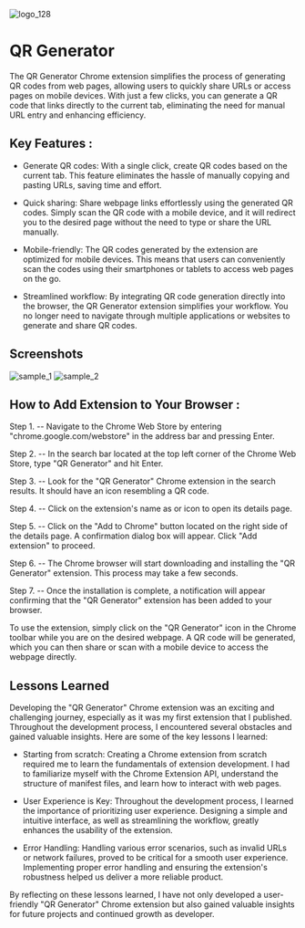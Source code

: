 
![logo_128](https://github.com/RaghavRD/QR-Code-Generator/assets/108291726/7969458c-def7-4142-8cde-c486f4e2384a)


# QR Generator

The QR Generator Chrome extension simplifies the process of generating QR codes from web pages, allowing users to quickly share URLs or access pages on mobile devices. With just a few clicks, you can generate a QR code that links directly to the current tab, eliminating the need for manual URL entry and enhancing efficiency.


## Key Features :

- Generate QR codes: With a single click, create QR codes based on the current tab. This feature eliminates the hassle of manually copying and pasting URLs, saving time and effort.

- Quick sharing: Share webpage links effortlessly using the generated QR codes. Simply scan the QR code with a mobile device, and it will redirect you to the desired page without the need to type or share the URL manually.

- Mobile-friendly: The QR codes generated by the extension are optimized for mobile devices. This means that users can conveniently scan the codes using their smartphones or tablets to access web pages on the go.

- Streamlined workflow: By integrating QR code generation directly into the browser, the QR Generator extension simplifies your workflow. You no longer need to navigate through multiple applications or websites to generate and share QR codes.

## Screenshots
![sample_1](https://github.com/RaghavRD/QR-Code-Generator/assets/108291726/d5deadd5-d01b-4d1d-ab8b-32d1c9c1ff5e)
![sample_2](https://github.com/RaghavRD/QR-Code-Generator/assets/108291726/fc78b1c0-e7ed-4cec-ae2e-231152bca89c)


## How to Add Extension to Your Browser :

Step 1.
-- Navigate to the Chrome Web Store by entering "chrome.google.com/webstore" in the address bar and pressing Enter.

Step 2.
-- In the search bar located at the top left corner of the Chrome Web Store, type "QR Generator" and hit Enter.

Step 3.
-- Look for the "QR Generator" Chrome extension in the search results. It should have an icon resembling a QR code.

Step 4.
-- Click on the extension's name as or icon to open its details page.

Step 5.
-- Click on the "Add to Chrome" button located on the right side of the details page. A confirmation dialog box will appear. Click "Add extension" to proceed.

Step 6.
-- The Chrome browser will start downloading and installing the "QR Generator" extension. This process may take a few seconds.

Step 7.
-- Once the installation is complete, a notification will appear confirming that the "QR Generator" extension has been added to your browser.

To use the extension, simply click on the "QR Generator" icon in the Chrome toolbar while you are on the desired webpage. A QR code will be generated, which you can then share or scan with a mobile device to access the webpage directly.
## Lessons Learned

Developing the "QR Generator" Chrome extension was an exciting and challenging journey, especially as it was my first extension that I published. Throughout the development process, I encountered several obstacles and gained valuable insights. Here are some of the key lessons I learned:

- Starting from scratch: Creating a Chrome extension from scratch required me to learn the fundamentals of extension development. I had to familiarize myself with the Chrome Extension API, understand the structure of manifest files, and learn how to interact with web pages.

- User Experience is Key: Throughout the development process, I learned the importance of prioritizing user experience. Designing a simple and intuitive interface, as well as streamlining the workflow, greatly enhances the usability of the extension.


- Error Handling: Handling various error scenarios, such as invalid URLs or network failures, proved to be critical for a smooth user experience. Implementing proper error handling and ensuring the extension's robustness helped us deliver a more reliable product.


By reflecting on these lessons learned, I have not only developed a user-friendly "QR Generator" Chrome extension but also gained valuable insights for future projects and continued growth as developer.
